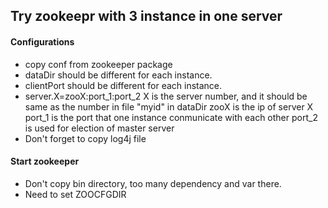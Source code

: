 ## Try zookeepr with 3 instance in one server
#### Configurations
* copy conf from zookeeper package
* dataDir should be different for each instance.
* clientPort should be different for each instance.
* server.X=zooX:port_1:port_2
    X is the server number, and it should be same as the number in file "myid" in dataDir
    zooX is the ip of server X
    port_1 is the port that one instance conmunicate with each other
    port_2 is used for election of master server
* Don't forget to copy log4j file

#### Start zookeeper
* Don't copy bin directory, too many dependency and var there.
* Need to set ZOOCFGDIR
